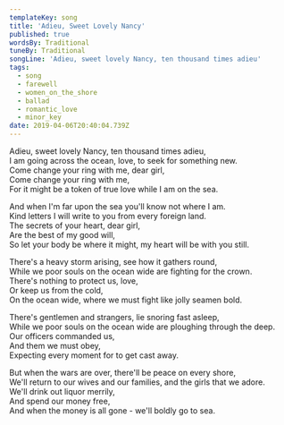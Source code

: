 ```yaml
---
templateKey: song
title: 'Adieu, Sweet Lovely Nancy'
published: true
wordsBy: Traditional
tuneBy: Traditional
songLine: 'Adieu, sweet lovely Nancy, ten thousand times adieu'
tags:
  - song
  - farewell
  - women_on_the_shore
  - ballad
  - romantic_love
  - minor_key
date: 2019-04-06T20:40:04.739Z
---
```

Adieu, sweet lovely Nancy, ten thousand times adieu,\
I am going across the ocean, love, to seek for something new.\
Come change your ring with me, dear girl,\
Come change your ring with me,\
For it might be a token of true love while I am on the sea.

And when I'm far upon the sea you'll know not where I am.\
Kind letters I will write to you from every foreign land.\
The secrets of your heart, dear girl,\
Are the best of my good will,\
So let your body be where it might, my heart will be with you still.

There's a heavy storm arising, see how it gathers round,\
While we poor souls on the ocean wide are fighting for the crown.\
There's nothing to protect us, love,\
Or keep us from the cold,\
On the ocean wide, where we must fight like jolly seamen bold.

There's gentlemen and strangers, lie snoring fast asleep,\
While we poor souls on the ocean wide are ploughing through the deep.\
Our officers commanded us,\
And them we must obey,\
Expecting every moment for to get cast away.

But when the wars are over, there'll be peace on every shore,\
We'll return to our wives and our families, and the girls that we adore.\
We'll drink out liquor merrily,\
And spend our money free,\
And when the money is all gone - we'll boldly go to sea.
